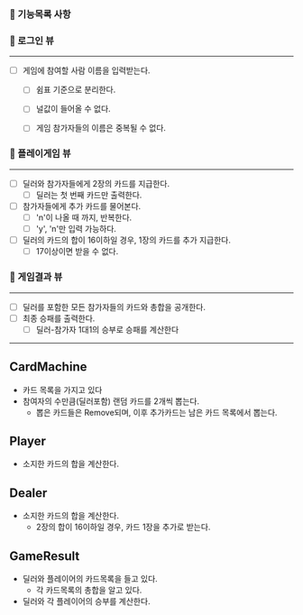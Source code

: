 ### 🎯 기능목록 사항

### 🔽 로그인 뷰

***

- [ ] 게임에 참여할 사람 이름을 입력받는다.
  - [ ] 쉼표 기준으로 분리한다.
  - [ ] 널값이 들어올 수 없다.
  - [ ] 게임 참가자들의 이름은 중복될 수 없다.
        

### 🔽 플레이게임 뷰

***

- [ ] 딜러와 참가자들에게 2장의 카드를 지급한다.
  - [ ] 딜러는 첫 번째 카드만 출력한다.
- [ ] 참가자들에게 추가 카드를 물어본다.
  - [ ] 'n'이 나올 때 까지, 반복한다.
  - [ ] 'y', 'n'만 입력 가능하다.
- [ ] 딜러의 카드의 합이 16이하일 경우, 1장의 카드를 추가 지급한다.
  - [ ] 17이상이면 받을 수 없다.

### 🔽 게임결과 뷰

***

- [ ] 딜러를 포함한 모든 참가자들의 카드와 총합을 공개한다.
- [ ] 최종 승패를 출력한다.
  - [ ] 딜러-참가자 1대1의 승부로 승패를 계산한다

---
## CardMachine

- 카드 목록을 가지고 있다
- 참여자의 수만큼(딜러포함) 랜덤 카드를 2개씩 뽑는다.
  - 뽑은 카드들은 Remove되며, 이후 추가카드는 남은 카드 목록에서 뽑는다.

## Player

- 소지한 카드의 합을 계산한다.

## Dealer

- 소지한 카드의 합을 계산한다.
  - 2장의 합이 16이하일 경우, 카드 1장을 추가로 받는다.

## GameResult

- 딜러와 플레이어의 카드목록을 들고 있다.
  - 각 카드목록의 총합을 알고 있다.
- 딜러와 각 플레이어의 승부를 계산한다. 
